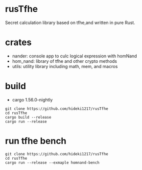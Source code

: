 # rusTfhe
Secret calculation library based on tfhe,and written in pure Rust.

# crates
- nander: console app to culc logical expression with homNand
- hom_nand: library of tfhe and other crypto methods
- utils: utility library including math, mem, and macros

# build
- cargo 1.56.0-nightly
```
git clone https://github.com/hideki1217/rusTfhe
cd rusTfhe
cargo build --release
cargo run --release 
```

# run tfhe bench
```
git clone https://github.com/hideki1217/rusTfhe
cd rusTfhe
cargo run --release --exmaple homnand-bench
```



